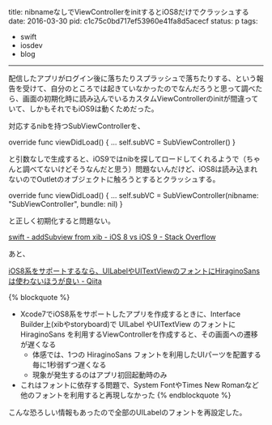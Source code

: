 title: nibnameなしでViewControllerをinitするとiOS8だけでクラッシュする
date: 2016-03-30
pid: c1c75c0bd717ef53960e41fa8d5acecf
status: p
tags:
- swift
- iosdev
- blog
---

配信したアプリがログイン後に落ちたりスプラッシュで落ちたりする、という報告を受けて、自分のところでは起きていなかったのでなんだろうと思って調べたら、画面の初期化時に読み込んでいるカスタムViewControllerのinitが間違っていて、しかもそれでもiOS9は動くためだった。

対応するnibを持つSubViewControllerを、

override func viewDidLoad() {
...
self.subVC = SubViewController()
}

と引数なしで生成すると、iOS9ではnibを探してロードしてくれるようで（ちゃんと調べてないけどそうなんだと思う）問題ないんだけど、iOS8は読み込まれないのでOutletのオブジェクトに触ろうとするとクラッシュする。

override func viewDidLoad() {
...
self.subVC = SubViewController(nibname: "SubViewController", bundle: nil)
}

と正しく初期化すると問題ない。

[swift - addSubview from xib - iOS 8 vs iOS 9 - Stack Overflow][1]

あと、

[iOS8系をサポートするなら、UILabelやUITextViewのフォントにHiraginoSansは使わないほうが良い - Qiita][2]

{% blockquote %}
- Xcode7でiOS8系をサポートしたアプリを作成するときに、Interface Builder上(xibやstoryboard)で UILabel やUITextView のフォントに HiraginoSans を利用するViewControllerを作成すると、その画面ヘの遷移が遅くなる
	- 体感では、1つの HiraginoSans フォントを利用したUIパーツを配置する毎に1秒弱ずつ遅くなる
	- 現象が発生するのはアプリ初回起動時のみ
- これはフォントに依存する問題で、System FontやTimes New Romanなど他のフォントを利用すると再現しなかった
{% endblockquote %}

こんな恐ろしい情報もあったので全部のUILabelのフォントを再設定した。  



[1]:	http://stackoverflow.com/questions/34045998/addsubview-from-xib-ios-8-vs-ios-9
[2]:	http://qiita.com/manji602/items/346226435594d36c2e9b